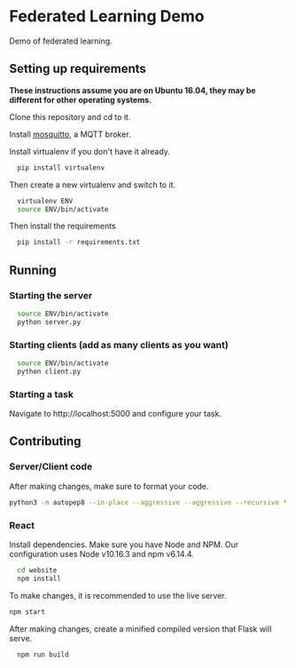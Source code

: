 # Federated Learning Demo

Demo of federated learning.

## Setting up requirements

**These instructions assume you are on Ubuntu 16.04, they may be different for other operating systems.**

Clone this repository and cd to it.

Install [mosquitto](https://mosquitto.org/), a MQTT broker.

Install virtualenv if you don't have it already.

```bash
  pip install virtualenv
```

Then create a new virtualenv and switch to it.

```bash
  virtualenv ENV
  source ENV/bin/activate
```

Then install the requirements

```bash
  pip install -r requirements.txt
```

## Running

### Starting the server
```bash
  source ENV/bin/activate
  python server.py
```

### Starting clients (add as many clients as you want)
```bash
  source ENV/bin/activate
  python client.py
```

### Starting a task
Navigate to http://localhost:5000 and configure your task.

## Contributing

### Server/Client code
After making changes, make sure to format your code.

```bash
python3 -m autopep8 --in-place --aggressive --aggressive --recursive *.py common utils
```

### React
Install dependencies. Make sure you have Node and NPM. Our configuration uses Node v10.16.3 and npm v6.14.4.
```bash
  cd website
  npm install
```

To make changes, it is recommended to use the live server.
```bash
npm start
```

After making changes, create a minified compiled version that Flask will serve.
```bash
  npm run build
```
